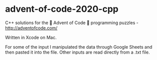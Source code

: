 # advent-of-code-2020-cpp
C++ solutions for the 🎄 Advent of Code 🎄 programming puzzles - http://adventofcode.com/

Written in Xcode on Mac.

For some of the input I manipulated the data through Google Sheets and then pasted it into the file. Other inputs are read directly from a .txt file.
